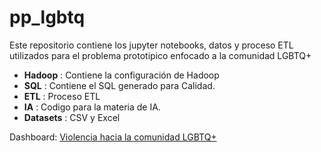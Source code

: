 # pp_lgbtq

Este repositorio contiene los jupyter notebooks, datos y proceso ETL utilizados para el problema prototipico enfocado a la comunidad LGBTQ+

- **Hadoop** : Contiene la configuración de Hadoop
- **SQL** : Contiene el SQL generado para Calidad.
- **ETL** : Proceso ETL
- **IA** : Codigo para la materia de IA.
- **Datasets** : CSV y Excel

Dashboard: [Violencia hacia la comunidad LGBTQ+](https://urc-violencia-lgbtq.streamlit.app/)